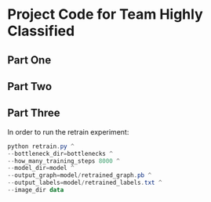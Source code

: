 # Project Code for Team Highly Classified

## Part One

## Part Two

## Part Three

In order to run the retrain experiment:

```powershell
python retrain.py ^
--bottleneck_dir=bottlenecks ^
--how_many_training_steps 8000 ^
--model_dir=model ^
--output_graph=model/retrained_graph.pb ^
--output_labels=model/retrained_labels.txt ^
--image_dir data
```